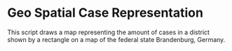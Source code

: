 # Geo Spatial Case Representation #

This script draws a map representing the amount of cases in a district shown by a rectangle on a map of the federal state Brandenburg, Germany.